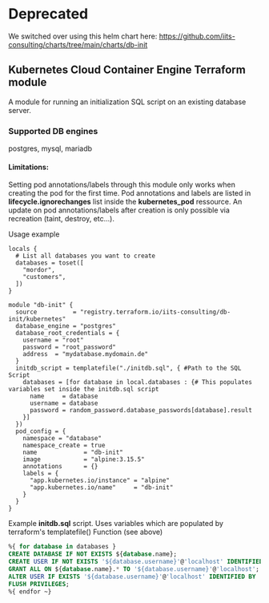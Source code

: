 # Deprecated

We switched over using this helm chart here: https://github.com/iits-consulting/charts/tree/main/charts/db-init

## Kubernetes Cloud Container Engine Terraform module

A module for running an initialization SQL script on an existing database server.

### Supported DB engines
postgres, mysql, mariadb

#### Limitations:
Setting pod annotations/labels through this module only works when creating the pod for the first time.
Pod annotations and labels are listed in **lifecycle.ignorechanges** list inside the **kubernetes_pod** ressource.
An update on pod annotations/labels after creation is only possible via recreation (taint, destroy, etc...).

Usage example
```hcl
locals {
  # List all databases you want to create
  databases = toset([
    "mordor",
    "customers",
  ])
}

module "db-init" {
  source          = "registry.terraform.io/iits-consulting/db-init/kubernetes"
  database_engine = "postgres"
  database_root_credentials = {
    username = "root"
    password = "root_password"
    address  = "mydatabase.mydomain.de"
  }
  initdb_script = templatefile("./initdb.sql", { #Path to the SQL Script
    databases = [for database in local.databases : {# This populates variables set inside the initdb.sql script
      name     = database
      username = database
      password = random_password.database_passwords[database].result
    }]
  })
  pod_config = {
    namespace = "database"
    namespace_create = true
    name             = "db-init"
    image            = "alpine:3.15.5"
    annotations      = {}
    labels = {
      "app.kubernetes.io/instance" = "alpine"
      "app.kubernetes.io/name"     = "db-init"
    }
  }
}
```
Example **initdb.sql** script. Uses variables which are populated by terraform's templatefile() Function (see above)
```sql
%{ for database in databases }
CREATE DATABASE IF NOT EXISTS ${database.name};
CREATE USER IF NOT EXISTS '${database.username}'@'localhost' IDENTIFIED BY '${database.password}';
GRANT ALL ON ${database.name}.* TO '${database.username}'@'localhost';
ALTER USER IF EXISTS '${database.username}'@'localhost' IDENTIFIED BY '${database.password}';
FLUSH PRIVILEGES;
%{ endfor ~}
```

